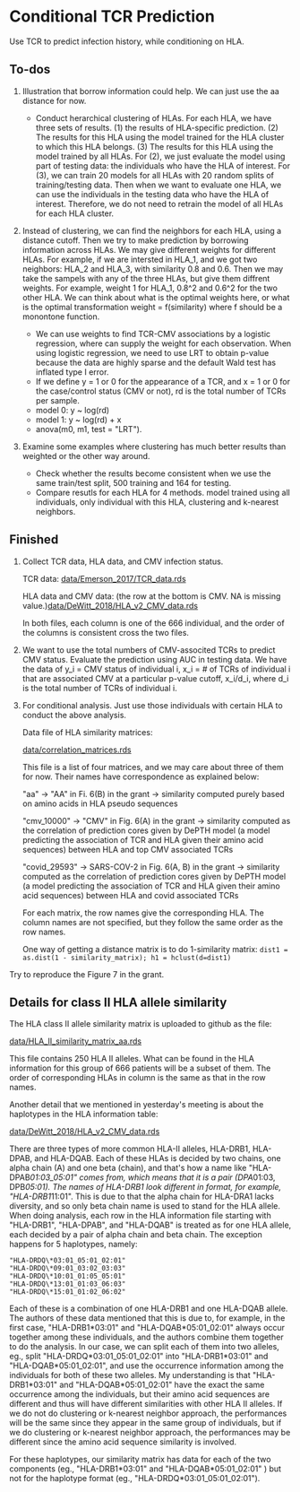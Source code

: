 # Conditional TCR Prediction

Use TCR to predict infection history, while conditioning on HLA.

## To-dos

1. Illustration that borrow information could help. We can just use the aa distance for now. 

    - Conduct herarchical clustering of HLAs. For each HLA, we have three sets of results. (1) the results of HLA-specific prediction. (2) The results for this HLA using the model trained for the HLA cluster to which this HLA belongs. (3) The results for this HLA using the model trained by all HLAs. For (2), we just evaluate the model using part of testing data: the individuals who have the HLA of interest. For (3), we can train 20 models for all HLAs with 20 random splits of training/testing data. Then when we want to evaluate one HLA, we can use the individuals in the testing data who have the HLA of interest. Therefore, we do not need to retrain the model of all HLAs for each HLA cluster. 

2. Instead of clustering, we can find the neighbors for each HLA, using a distance cutoff. Then we try to make prediction by borrowing information across HLAs. We may give different weights for different HLAs. For example, if we are intersted in HLA_1, and we got two neighbors: HLA_2 and HLA_3, with similarity 0.8 and 0.6. Then we may take the sampels with any of the three HLAs, but give them diffrent weights. For example, weight 1 for HLA_1, 0.8^2 and 0.6^2 for the two other HLA. We can think about what is the optimal weights here, or what is the optimal transformation weight = f(similarity) where f should be a monontone function.

   - We can use weights to find TCR-CMV associations by a logistic regression, where can supply the weight for each observation. When using logistic regression, we need to use LRT to obtain p-value because the data are highly sparse and the default Wald test has inflated type I error.
   - If we define y = 1 or 0 for the appearance of a TCR, and x = 1 or 0 for the case/control status (CMV or not), rd is the total number of TCRs per sample. 
   - model 0: y ~ log(rd)
   - model 1: y ~ log(rd) + x
   - anova(m0, m1, test = "LRT").
  
3. Examine some examples where clustering has much better results than weighted or the other way around.
   - Check whether the results become consistent when we use the same train/test split, 500 training and 164 for testing.
   - Compare resutls for each HLA for 4 methods. model trained using all individuals, only individual with this HLA, clustering and k-nearest neighbors. 

   
## Finished

1. Collect TCR data, HLA data, and CMV infection status.

   TCR data: [data/Emerson_2017/TCR_data.rds](https://github.com/Sun-lab/conditional_TCR_prediction/blob/main/data/Emerson_2017/TCR_data.rds)

   HLA data and CMV data: (the row at the bottom is CMV. NA is missing value.)[data/DeWitt_2018/HLA_v2_CMV_data.rds](https://github.com/Sun-lab/conditional_TCR_prediction/blob/main/data/DeWitt_2018/HLA_v2_CMV_data.rds)

   In both files, each column is one of the 666 individual, and the order of the columns is consistent cross the two files.

2. We want to use the total numbers of CMV-associted TCRs to predict CMV status. Evaluate the prediction using AUC in testing data. We have the data of y_i = CMV status of individual i, x_i = # of TCRs of individual i that are associated CMV at a particular p-value cutoff, x_i/d_i, where d_i is the total number of TCRs of individual i.

3. For conditional analysis. Just use those individuals with certain HLA to conduct the above analysis.


    Data file of HLA similarity matrices:

    [data/correlation_matrices.rds](https://github.com/Sun-lab/conditional_TCR_prediction/blob/main/data/correlation_matrices.rds)

    This file is a list of four matrices, and we may care about three of them for now. Their names have correspondence as explained below:

    "aa" -> "AA" in Fi. 6(B) in the grant -> similarity computed purely based on amino acids in HLA pseudo sequences

    "cmv_10000" -> "CMV" in Fig. 6(A) in the grant -> similarity computed as the correlation of prediction cores given by DePTH model (a model predicting the association of TCR and HLA given their amino acid sequences) between HLA and top CMV associated TCRs

    "covid_29593" -> SARS-COV-2 in Fig. 6(A, B) in the grant -> similarity computed as the correlation of prediction cores given by DePTH model (a model predicting the association of TCR and HLA given their amino acid sequences) between HLA and covid associated TCRs

    For each matrix, the row names give the corresponding HLA. The column names are not specified, but they follow the same order as the row names.

    One way of getting a distance matrix is to do 1-similarity matrix:
   ```dist1 = as.dist(1 - similarity_matrix); h1 = hclust(d=dist1)```



Try to reproduce the Figure 7 in the grant.

## Details for class II HLA allele similarity

The HLA class II allele similarity matrix is uploaded to github as the file:

[data/HLA_II_similarity_matrix_aa.rds](https://github.com/Sun-lab/conditional_TCR_prediction/blob/main/data/HLA_II_similarity_matrix_aa.rds)

This file contains 250 HLA II alleles. What can be found in the HLA information for this group of 666 patients will be a subset of them. 
The order of corresponding HLAs in column is the same as that in the row names. 

Another detail that we mentioned in yesterday's meeting is about the haplotypes in the HLA information table:

[data/DeWitt_2018/HLA_v2_CMV_data.rds](https://github.com/Sun-lab/conditional_TCR_prediction/blob/main/data/DeWitt_2018/HLA_v2_CMV_data.rds)

There are three types of more common HLA-II alleles, HLA-DRB1, HLA-DPAB, and HLA-DQAB. Each of these HLAs is decided by two chains, one alpha chain (A) and one beta (chain), and that's how a name like "HLA-DPAB*01:03_05:01" comes from, which means that it is a pair (DPA*01:03, DPB*05:01). The names of HLA-DRB1 look different in format, for example,  "HLA-DRB1*11:01". This is due to that the alpha chain for HLA-DRA1 lacks diversity, and so only beta chain name is used to stand for the HLA allele. When doing analysis, each row in the HLA information file starting with "HLA-DRB1", "HLA-DPAB", and "HLA-DQAB" is treated as for one HLA allele, each decided by a pair of alpha chain and beta chain. The exception happens for 5 haplotypes, namely:

```
"HLA-DRDQ\*03:01_05:01_02:01"
"HLA-DRDQ\*09:01_03:02_03:03"
"HLA-DRDQ\*10:01_01:05_05:01"
"HLA-DRDQ\*13:01_01:03_06:03"
"HLA-DRDQ\*15:01_01:02_06:02"
```

Each of these is a combination of one HLA-DRB1 and one HLA-DQAB allele. The authors of these data mentioned that this is due to, for example, in the first case, "HLA-DRB1\*03:01" and "HLA-DQAB\*05:01_02:01" always occur together among these individuals, and the authors combine them together to do the analysis. In our case, we can split each of them into two alleles, eg., split "HLA-DRDQ\*03:01_05:01_02:01" into "HLA-DRB1\*03:01" and "HLA-DQAB\*05:01_02:01", and use the occurrence information among the individuals for both of these two alleles. My understanding is that "HLA-DRB1\*03:01" and "HLA-DQAB\*05:01_02:01" have the exact the same occurrence among the individuals, but their amino acid sequences are different and thus will have different similarities with other HLA II alleles.  If we do not do clustering or k-nearest neighbor approach, the performances will be the same since they appear in the same group of individuals, but if we do clustering or k-nearest neighbor approach, the performances may be different since the amino acid sequence similarity is involved. 

For these haplotypes, our similarity matrix has data for each of the two components (eg., "HLA-DRB1\*03:01" and "HLA-DQAB\*05:01_02:01" ) but not for the haplotype format (eg., "HLA-DRDQ\*03:01_05:01_02:01"). 
